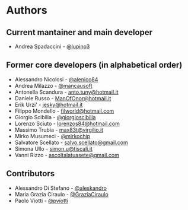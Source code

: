 # Authors

## Current mantainer and main developer

* Andrea Spadaccini - [@lupino3](http://github.com/lupino3)

## Former core developers (in alphabetical order)

* Alessandro Nicolosi - [@alenico84](http://github.com/alenico84)
* Andrea Milazzo - [@mancausoft](http://github.com/mancausoft)
* Antonella Scandura - <anto.tuny@hotmail.it>
* Daniele Russo - <ManOfOnor@hotmail.it>
* Erik Urzi' - <jesky@hotmail.it>
* Filippo Mondello - <filworld@hotmail.com>
* Giorgio Scibilia - [@giorgioscibilia](http://github.com/giorgioscibilia)
* Lorenzo Sciuto - <lorenzos84@hotmail.com>
* Massimo Trubia - <max83t@virgilio.it>
* Mirko Musumeci - [@mirkochip](http://github.com/mirkochip)
* Salvatore Scellato - <salvo.scellato@gmail.com>
* Simona Ullo - <simon.u@tiscali.it>
* Vanni Rizzo - <ascoltalatuasete@gmail.com>

## Contributors

* Alessandro Di Stefano - [@aleskandro](http://github.com/aleskandro)
* Maria Grazia Ciraulo - [@GraziaCiraulo](http://github.com/GraziaCiraulo)
* Paolo Viotti - [@pviotti](http://github.com/pviotti)
